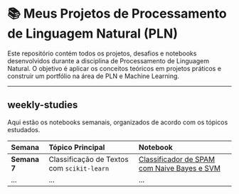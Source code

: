 # 📚 Meus Projetos de Processamento de Linguagem Natural (PLN)

Este repositório contém todos os projetos, desafios e notebooks desenvolvidos durante a disciplina de Processamento de Linguagem Natural. O objetivo é aplicar os conceitos teóricos em projetos práticos e construir um portfólio na área de PLN e Machine Learning.

---

##  weekly-studies

Aqui estão os notebooks semanais, organizados de acordo com os tópicos estudados.

| Semana | Tópico Principal | Notebook |
| :--- | :--- | :--- |
| **Semana 7** | Classificação de Textos com `scikit-learn` | [Classificador de SPAM com Naive Bayes e SVM]([https-seu-link-aqui](https://github.com/anildoferreira/projetos-pln/blob/main/weekly-studies/semana-07-classificacao-svm.ipynb)) |
| ... | ... | ... |
